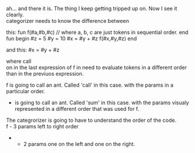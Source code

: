 ah... and there it is.  The thing I keep getting tripped up on.  Now I see it clearly.  
categorizer needs to know the difference between 

this:
fun f(#a,#b,#c) // where a, b, c are just tokens in sequential order.
end 
fun begin
	#z = 5
	#y = 10
	#x = #y + #z
	f(#x,#y,#z)
end 

and this:
	#x = #y + #z

where call  
on in the last expression of f in need to evaluate tokens in a different order than in the previuos expression.

f is going to call an ant.  Called 'call' in this case. with the params in a particular order.
+ is going to call an ant.  Called 'sum' in this case.  with the params visualy represented in a different order that was used for f.

The categrorizer is going to have to understand the order of the code.  
f - 3 params left to right order
+ - 2 params one on the left and one on the right.

